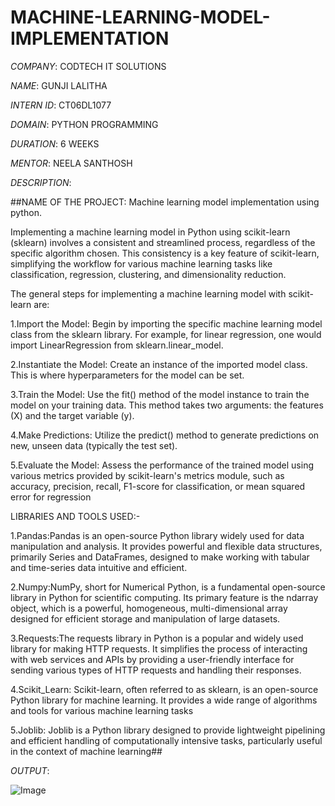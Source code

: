 # MACHINE-LEARNING-MODEL-IMPLEMENTATION

*COMPANY*: CODTECH IT SOLUTIONS

*NAME*: GUNJI LALITHA

*INTERN ID*: CT06DL1077

*DOMAIN*: PYTHON PROGRAMMING

*DURATION*: 6 WEEKS

*MENTOR*: NEELA SANTHOSH

*DESCRIPTION*:

##NAME OF THE PROJECT: Machine learning model implementation using python.

Implementing a machine learning model in Python using scikit-learn (sklearn) involves a consistent and streamlined process, regardless of the specific algorithm chosen. This consistency is a key feature of scikit-learn, simplifying the workflow for various machine learning tasks like classification, regression, clustering, and dimensionality reduction.

The general steps for implementing a machine learning model with scikit-learn are:

1.Import the Model: Begin by importing the specific machine learning model class from the sklearn library. For example, for linear regression, one would import LinearRegression from sklearn.linear_model.

2.Instantiate the Model: Create an instance of the imported model class. This is where hyperparameters for the model can be set.

3.Train the Model: Use the fit() method of the model instance to train the model on your training data. This method takes two arguments: the features (X) and the target variable (y).

4.Make Predictions: Utilize the predict() method to generate predictions on new, unseen data (typically the test set).

5.Evaluate the Model: Assess the performance of the trained model using various metrics provided by scikit-learn's metrics module, such as accuracy, precision, recall, F1-score for classification, or mean squared error for regression

LIBRARIES AND TOOLS USED:-

1.Pandas:Pandas is an open-source Python library widely used for data manipulation and analysis. It provides powerful and flexible data structures, primarily Series and DataFrames, designed to make working with tabular and time-series data intuitive and efficient. 

2.Numpy:NumPy, short for Numerical Python, is a fundamental open-source library in Python for scientific computing. Its primary feature is the ndarray object, which is a powerful, homogeneous, multi-dimensional array designed for efficient storage and manipulation of large datasets. 

3.Requests:The requests library in Python is a popular and widely used library for making HTTP requests. It simplifies the process of interacting with web services and APIs by providing a user-friendly interface for sending various types of HTTP requests and handling their responses.

4.Scikit_Learn: Scikit-learn, often referred to as sklearn, is an open-source Python library for machine learning. It provides a wide range of algorithms and tools for various machine learning tasks 

5.Joblib: Joblib is a Python library designed to provide lightweight pipelining and efficient handling of computationally intensive tasks, particularly useful in the context of machine learning##

*OUTPUT*:

![Image](https://github.com/user-attachments/assets/0a77a20a-5024-41f5-88ea-6250508fc3cb)

